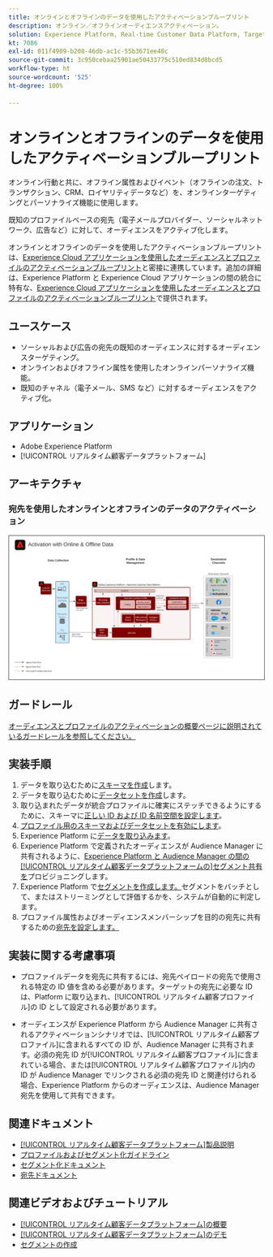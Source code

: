 ```yaml
---
title: オンラインとオフラインのデータを使用したアクティベーションブループリント
description: オンライン／オフラインオーディエンスアクティベーション。
solution: Experience Platform, Real-time Customer Data Platform, Target, Audience Manager, Analytics, Experience Cloud Services, Data Collection
kt: 7086
exl-id: 011f4909-b208-46db-ac1c-55b3671ee48c
source-git-commit: 3c950cebaa25901ae50433775c510ed834d8bcd5
workflow-type: ht
source-wordcount: '525'
ht-degree: 100%

---
```


# オンラインとオフラインのデータを使用したアクティベーションブループリント

オンライン行動と共に、オフライン属性およびイベント（オフラインの注文、トランザクション、CRM、ロイヤリティデータなど）を、オンラインターゲティングとパーソナライズ機能に使用します。

既知のプロファイルベースの宛先（電子メールプロバイダー、ソーシャルネットワーク、広告など）に対して、オーディエンスをアクティブ化します。

オンラインとオフラインのデータを使用したアクティベーションブループリントは、[Experience Cloud アプリケーションを使用したオーディエンスとプロファイルのアクティベーションブループリント](platform-and-applications.md)と密接に連携しています。追加の詳細は、Experience Platform と Experience Cloud アプリケーションの間の統合に特有な、[Experience Cloud アプリケーションを使用したオーディエンスとプロファイルのアクティベーションブループリント](platform-and-applications.md)で提供されます。

## ユースケース

* ソーシャルおよび広告の宛先の既知のオーディエンスに対するオーディエンスターゲティング。
* オンラインおよびオフライン属性を使用したオンラインパーソナライズ機能。
* 既知のチャネル（電子メール、SMS など）に対するオーディエンスをアクティブ化。

## アプリケーション

* Adobe Experience Platform
* [!UICONTROL リアルタイム顧客データプラットフォーム]

## アーキテクチャ

### 宛先を使用したオンラインとオフラインのデータのアクティベーション

<img src="assets/online_offline_activation.svg" alt="オンライン／オフラインオーディエンスアクティベーションブループリントの参照アーキテクチャ" style="border:1px solid #4a4a4a" />
<br>

## ガードレール

[オーディエンスとプロファイルのアクティベーションの概要ページに説明されているガードレールを参照してください。](overview.md)

## 実装手順

1. データを取り込むために[スキーマを作成](https://experienceleague.adobe.com/?recommended=ExperiencePlatform-D-1-2021.1.xdm)します。
1. データを取り込むために[データセットを作成](https://experienceleague.adobe.com/docs/platform-learn/tutorials/data-ingestion/create-datasets-and-ingest-data.html?lang=ja)します。
1. 取り込まれたデータが統合プロファイルに確実にステッチできるようにするために、スキーマに[正しい ID および ID 名前空間を設定します](https://experienceleague.adobe.com/docs/platform-learn/tutorials/identities/label-ingest-and-verify-identity-data.html?lang=ja)。
1. [プロファイル用のスキーマおよびデータセットを有効にします](https://experienceleague.adobe.com/docs/platform-learn/tutorials/profiles/bring-data-into-the-real-time-customer-profile.html?lang=ja)。
1. Experience Platform に[データを取り込みます](https://experienceleague.adobe.com/?recommended=ExperiencePlatform-D-1-2020.1.dataingestion&amp;lang=ja)。
1. Experience Platform で定義されたオーディエンスが Audience Manager に共有されるように、[Experience Platform と Audience Manager の間の[!UICONTROL リアルタイム顧客データプラットフォームの]セグメント共有を](https://www.adobe.com/go/audiences)プロビジョニングします。
1. Experience Platform で[セグメントを作成します。](https://experienceleague.adobe.com/docs/platform-learn/tutorials/segments/create-segments.html?lang=ja)セグメントをバッチとして、またはストリーミングとして評価するかを、システムが自動的に判定します。
1. プロファイル属性およびオーディエンスメンバーシップを目的の宛先に共有するための[宛先を設定します。](https://experienceleague.adobe.com/docs/platform-learn/tutorials/destinations/create-destinations-and-activate-data.html?lang=ja)

## 実装に関する考慮事項

* プロファイルデータを宛先に共有するには、宛先ペイロードの宛先で使用される特定の ID 値を含める必要があります。ターゲットの宛先に必要な ID は、Platform に取り込まれ、[!UICONTROL リアルタイム顧客プロファイル]の ID として設定される必要があります。

* オーディエンスが Experience Platform から Audience Manager に共有されるアクティベーションシナリオでは、[!UICONTROL リアルタイム顧客プロファイル]に含まれるすべての ID が、Audience Manager に共有されます。必須の宛先 ID が[!UICONTROL リアルタイム顧客プロファイル]に含まれている場合、または[!UICONTROL リアルタイム顧客プロファイル]内の ID が Audience Manager でリンクされる必須の宛先 ID と関連付けられる場合、Experience Platform からのオーディエンスは、Audience Manager 宛先を使用して共有できます。

## 関連ドキュメント

* [[!UICONTROL リアルタイム顧客データプラットフォーム]製品説明](https://helpx.adobe.com/jp/legal/product-descriptions/real-time-customer-data-platform.html)
* [プロファイルおよびセグメント化ガイドライン](https://experienceleague.adobe.com/docs/experience-platform/profile/guardrails.html?lang=ja)
* [セグメント化ドキュメント](https://experienceleague.adobe.com/docs/experience-platform/segmentation/api/streaming-segmentation.html?lang=ja)
* [宛先ドキュメント](https://experienceleague.adobe.com/docs/experience-platform/destinations/catalog/overview.html?lang=ja)

## 関連ビデオおよびチュートリアル

* [[!UICONTROL リアルタイム顧客データプラットフォーム]の概要](https://experienceleague.adobe.com/docs/platform-learn/tutorials/application-services/rtcdp/understanding-the-real-time-customer-data-platform.html?lang=ja)
* [[!UICONTROL リアルタイム顧客データプラットフォーム]のデモ](https://experienceleague.adobe.com/docs/platform-learn/tutorials/application-services/rtcdp/demo.html?lang=ja)
* [セグメントの作成](https://experienceleague.adobe.com/docs/platform-learn/tutorials/segments/create-segments.html?lang=ja)
